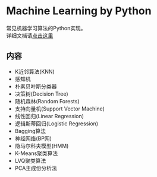 # Machine Learning by Python
常见机器学习算法的Python实现。  
详细文档请[点击这里](https://wisedoge.github.io/ML-by-Python/mlearn.html)

## 内容
* K近邻算法(KNN)
* 感知机
* 朴素贝叶斯分类器
* 决策树(Decision Tree)
* 随机森林(Random Forests)
* 支持向量机(Support Vector Machine)
* 线性回归(Linear Regression)
* 逻辑斯蒂回归(Logistic Regression)
* Bagging算法
* 神经网络(BP网)
* 隐马尔科夫模型(HMM)
* K-Means聚类算法
* LVQ聚类算法
* PCA主成份分析法
